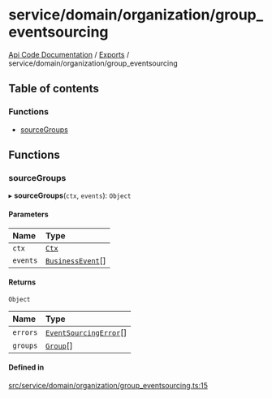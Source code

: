 # service/domain/organization/group\_eventsourcing
 
[Api Code Documentation](../README.md) / [Exports](../modules.md) / service/domain/organization/group\_eventsourcing

## Table of contents

### Functions

- [sourceGroups](service_domain_organization_group_eventsourcing.md#sourcegroups)

## Functions

### sourceGroups

▸ **sourceGroups**(`ctx`, `events`): `Object`

#### Parameters

| Name | Type |
| :------ | :------ |
| `ctx` | [`Ctx`](../interfaces/lib_ctx.Ctx.md) |
| `events` | [`BusinessEvent`](service_domain_business_event.md#businessevent)[] |

#### Returns

`Object`

| Name | Type |
| :------ | :------ |
| `errors` | [`EventSourcingError`](../classes/service_domain_errors_event_sourcing_error.EventSourcingError.md)[] |
| `groups` | [`Group`](../interfaces/service_domain_organization_group.Group.md)[] |

#### Defined in

[src/service/domain/organization/group_eventsourcing.ts:15](https://github.com/openkfw/TruBudget/blob/d2b440c/api/src/service/domain/organization/group_eventsourcing.ts#L15)

